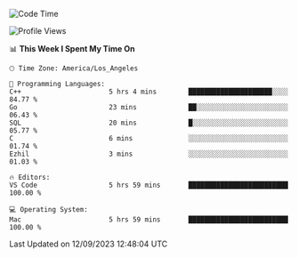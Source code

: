 <!--START_SECTION:waka-->
![Code Time](http://img.shields.io/badge/Code%20Time-510%20hrs%2028%20mins-blue)

![Profile Views](http://img.shields.io/badge/Profile%20Views-0-blue)

📊 **This Week I Spent My Time On** 

```text
🕑︎ Time Zone: America/Los_Angeles

💬 Programming Languages: 
C++                      5 hrs 4 mins        █████████████████████░░░░   84.77 % 
Go                       23 mins             ██░░░░░░░░░░░░░░░░░░░░░░░   06.43 % 
SQL                      20 mins             █░░░░░░░░░░░░░░░░░░░░░░░░   05.77 % 
C                        6 mins              ░░░░░░░░░░░░░░░░░░░░░░░░░   01.74 % 
Ezhil                    3 mins              ░░░░░░░░░░░░░░░░░░░░░░░░░   01.03 % 

🔥 Editors: 
VS Code                  5 hrs 59 mins       █████████████████████████   100.00 % 

💻 Operating System: 
Mac                      5 hrs 59 mins       █████████████████████████   100.00 % 
```


 Last Updated on 12/09/2023 12:48:04 UTC
<!--END_SECTION:waka-->
